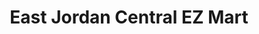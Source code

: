 ---
title: "East Jordan Central EZ Mart"
url: /east-jordan/east-jordan-central-ez-mart/
shop: convenience
---